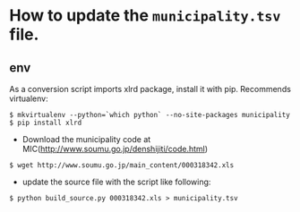 # How to update the `municipality.tsv` file.

## env
As a conversion script imports xlrd package, install it with pip. Recommends virtualenv:

```
$ mkvirtualenv --python=`which python` --no-site-packages municipality
$ pip install xlrd
```

- Download the municipality code at MIC(http://www.soumu.go.jp/denshijiti/code.html)

```
$ wget http://www.soumu.go.jp/main_content/000318342.xls
```

- update the source file with the script like following:

```
$ python build_source.py 000318342.xls > municipality.tsv
```
